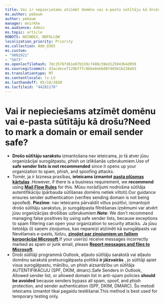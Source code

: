 ```yaml
---
title: Vai ir nepieciešams atzīmēt domēnu vai e-pasta sūtītāju kā drošu?
ms.author: pebaum
author: pebaum
manager: mnirkhe
ms.audience: Admin
ms.topic: article
ROBOTS: NOINDEX, NOFOLLOW
localization_priority: Priority
ms.collection: Adm_O365
ms.custom:
- "9002921"
- "5673"
ms.openlocfilehash: 7dc1576fd61e87b319c7486c59ed125943b4d959
ms.sourcegitcommit: 43acdecef129bfffc8bbe8ebb08fdd581b238a03
ms.translationtype: MT
ms.contentlocale: lv-LV
ms.lasthandoff: 05/18/2020
ms.locfileid: "44281178"
---
```

# <a name="need-to-mark-a-domain-or-email-sender-safe"></a><span data-ttu-id="483ce-102">Vai ir nepieciešams atzīmēt domēnu vai e-pasta sūtītāju kā drošu?</span><span class="sxs-lookup"><span data-stu-id="483ce-102">Need to mark a domain or email sender safe?</span></span>

- <span data-ttu-id="483ce-103">**Drošo sūtītāju sarakstu** izmantošana nav ieteicama, jo tā atver jūsu organizācijai surogātpastu, phish un izlikšanās uzbrukumiem.</span><span class="sxs-lookup"><span data-stu-id="483ce-103">Use of **safe sender lists is not recommended** since it opens up your organization to spam, phish, and spoofing attacks.</span></span>
- <span data-ttu-id="483ce-104">Tomēr, ja ir biznesa prasības, **ieteicams izmantot** **[pasta plūsmas kārtulas](https://docs.microsoft.com/microsoft-365/security/office-365-security/create-safe-sender-lists-in-office-365?view=o365-worldwide#recommended-use-mail-flow-rules)** .</span><span class="sxs-lookup"><span data-stu-id="483ce-104">However, if there is a business requirement, we **recommend** using **[Mail Flow Rules](https://docs.microsoft.com/microsoft-365/security/office-365-security/create-safe-sender-lists-in-office-365?view=o365-worldwide#recommended-use-mail-flow-rules)** for this.</span></span> <span data-ttu-id="483ce-105">Mūsu norādījumi nodrošina sūtītāja autentifikāciju (pārbauda sūtīšanas domēns netiek viltoti).</span><span class="sxs-lookup"><span data-stu-id="483ce-105">Our guidance ensures sender authentication (verifies sending domain is not being spoofed).</span></span> <span data-ttu-id="483ce-106">**Piezīme**: nav ieteicams pārvaldīt viltus pozitīvi, izmantojot drošo sūtītāju sarakstus, jo surogātpasta filtrēšanas izņēmumi var atvērt jūsu organizācijas drošības uzbrukumiem.</span><span class="sxs-lookup"><span data-stu-id="483ce-106">**Note**: We don't recommend managing false positives by using safe sender lists, because exceptions to spam filtering can open your organization to security attacks.</span></span> <span data-ttu-id="483ce-107">Ja jūsu lietotājs (i) saņem ziņojumus, kas nepareizi atzīmēti kā surogātpasts vai Nevēlamais e-pasts, lūdzu, **[ziņojiet par ziņojumiem un failiem korporācijai Microsoft](https://protection.office.com/reportsubmission)**.</span><span class="sxs-lookup"><span data-stu-id="483ce-107">If your user(s) receive messages incorrectly marked as spam or junk email, please **[Report messages and files to Microsoft](https://protection.office.com/reportsubmission)**.</span></span>
- <span data-ttu-id="483ce-108">Droši sūtītāji programmā Outlook, atļauto sūtītāju sarakstā vai atļauto domēnu sarakstā pretsurogātpasta politikā **ir jāizvairās** , jo sūtītāji apiet visus surogātpastu, mānību, un phish aizsardzību un sūtītāja AUTENTIFIKĀCIJU (SPF, DKIM, dmarc).</span><span class="sxs-lookup"><span data-stu-id="483ce-108">Safe Senders in Outlook, Allowed sender list, or allowed domain list in anti-spam policies **should be avoided** because senders bypass all spam, spoof, and phish protection, and sender authentication (SPF, DKIM, DMARC).</span></span> <span data-ttu-id="483ce-109">Šo metodi ieteicams izmantot tikai pagaidu testēšanai.</span><span class="sxs-lookup"><span data-stu-id="483ce-109">This method is best used for temporary testing only.</span></span>
